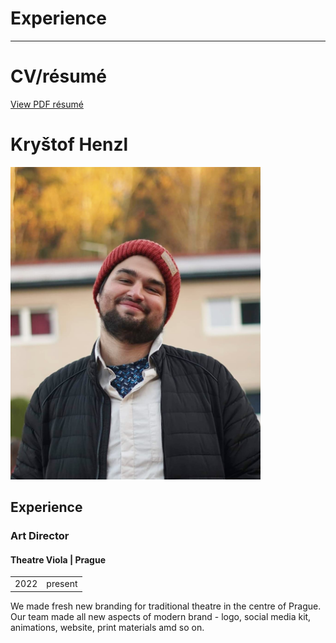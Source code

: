 # Experience
---
# CV/résumé

[View PDF résumé](images/CV_HENZL.pdf)

# Kryštof Henzl
<img src="images/borec.jpg" alt="drawing" width="400"/>

## Experience



### Art Director
#### Theatre Viola | Prague

<table>
  <tbody>
    <tr>
      <td>2022</td>
      <td>present</td>
    </tr>
  </tbody>
</table>

We made fresh new branding for traditional theatre in the centre of Prague. Our team made all new aspects of modern brand - logo, social media kit, animations, website, print materials amd so on.


